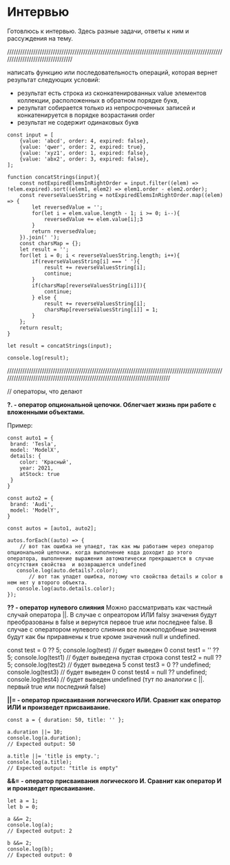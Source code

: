 # Интервью

Готовлюсь к интервью. Здесь разные задачи, ответы к ним и рассуждения на тему.

/////////////////////////////////////////////////////////////////////////////////////////////////////////////////////////////////


написать функцию или последовательность операций, которая вернет результат следующих условий:
- результат есть строка из сконкатенированных value элементов коллекции, расположенных в обратном порядке букв,
- результат собирается только из непросроченных записей и конкатенируется в порядке возрастания order
- результат не содержит одинаковых букв

```
const input = [
    {value: 'abcd', order: 4, expired: false},
    {value: 'qwer', order: 2, expired: true},
    {value: 'xyz1', order: 1, expired: false},
    {value: 'abx2', order: 3, expired: false},
];

function concatStrings(input){
    const notExpiredElemsInRightOrder = input.filter((elem) => !elem.expired).sort((elem1, elem2) => elem1.order - elem2.order);
    const reverseValuesString = notExpiredElemsInRightOrder.map((elem) => {
        let reversedValue = '';
        for(let i = elem.value.length - 1; i >= 0; i--){
            reversedValue += elem.value[i];3 
        }
        return reversedValue;
    }).join(' ');
    const charsMap = {};
    let result = '';
    for(let i = 0; i < reverseValuesString.length; i++){
        if(reverseValuesString[i] === ' '){
            result += reverseValuesString[i];
            continue;
        }
        if(charsMap[reverseValuesString[i]]){
            continue;
        } else {
            result += reverseValuesString[i];
            charsMap[reverseValuesString[i]] = 1;
        }
    };
    return result;
}

let result = concatStrings(input);

console.log(result);
```

//////////////////////////////////////////////////////////////////////////////////////////////////////////////////////////////////////////////////////////////////////////////

// операторы, что делают

**?. - оператор опциональной цепочки. Облегчает жизнь при работе с вложенными объектами.**

Пример:

```
const auto1 = {
 brand: 'Tesla',
 model: 'ModelX',
 details: {
    color: 'Красный',
    year: 2021,
    atStock: true
 }
}

const auto2 = {
 brand: 'Audi',
 model: 'ModelY',
}

const autos = [auto1, auto2];

autos.forEach((auto) => {
    // вот так ошибка не упаедт, так как мы работаем через оператор опциональной цепочки. когда выполнение кода доходит до этого оператора, выполнение выражения автоматически прекращается в случае отсутствия свойства  и возвращается undefined
   console.log(auto.details?.color); 
       // вот так упадет ошибка, потому что свойства details и color в нем нет у второго объекта.
   console.log(auto.details.color); 
});
```

**?? - оператор нулевого слияния**
Можно рассматривать как частный случай оператора ||. В случае с опреатором ИЛИ falsy значения будут преобразованы в false и вернутся первое true или последнее false. В случае с оператором нулевого слияния все ложноподобные значения будут как бы приравнены к true кроме значений null и undefined. 

const test = 0 ?? 5;
console.log(test) // будет выведен 0
const test1 = '' ?? 5;
console.log(test1) // будет выведена пустая строка
const test2 = null ?? 5;
console.log(test2) // будет выведена 5
const test3 = 0 ?? undefined;
console.log(test3) // будет выведен 0
const test4 = null ?? undefined;
console.log(test4) // будет выведен undefined (тут по аналогии с ||. первый true или последний false)

**||= - оператор присваивания логического ИЛИ. Сравнит как оператор ИЛИ и произведет присваивание.**
```
const a = { duration: 50, title: '' };

a.duration ||= 10;
console.log(a.duration);
// Expected output: 50

a.title ||= 'title is empty.';
console.log(a.title);
// Expected output: "title is empty"
```

**&&= - оператор присваивания логического И. Сравнит как оператор И и произведет присваивание.**

```
let a = 1;
let b = 0;

a &&= 2;
console.log(a);
// Expected output: 2

b &&= 2;
console.log(b);
// Expected output: 0
```


